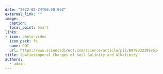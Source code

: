 ```yaml
---
date: "2022-02-24T00:00:00Z"
external_link: ""
image:
  caption: 
  focal_point: Smart
links:
- icon: photo-video
  icon_pack: fa
  name: DOI
  url: https://www.sciencedirect.com/science/article/pii/B9780323898614000117
title: Spatiotemporal Changes of Soil Salinity and Alkalinity
authors: 
  - admin
---
```


